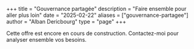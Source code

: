 +++
title = "Gouvernance partagée"
description = "Faire ensemble pour aller plus loin"
date = "2025-02-22"
aliases = ["gouvernance-partagee"]
author = "Alban Dericbourg"
type = "page"
+++

Cette offre est encore en cours de construction. Contactez-moi pour analyser ensemble vos besoins.

